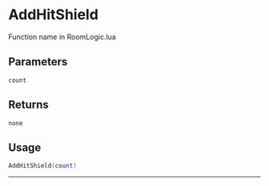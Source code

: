 # AddHitShield
Function name in RoomLogic.lua
## Parameters
`count`
## Returns
`none`
## Usage
```lua
AddHitShield(count)
```
---
